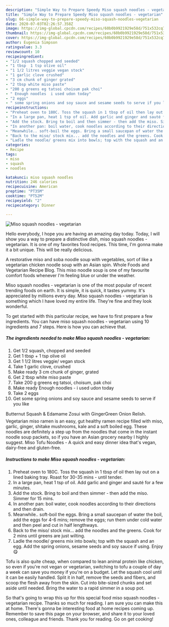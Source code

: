 ```yaml
---
description: "Simple Way to Prepare Speedy Miso squash noodles - vegetarian"
title: "Simple Way to Prepare Speedy Miso squash noodles - vegetarian"
slug: 66-simple-way-to-prepare-speedy-miso-squash-noodles-vegetarian
date: 2020-07-03T02:26:57.358Z
image: https://img-global.cpcdn.com/recipes/60b0b9921929e58d/751x532cq70/miso-squash-noodles-vegetarian-recipe-main-photo.jpg
thumbnail: https://img-global.cpcdn.com/recipes/60b0b9921929e58d/751x532cq70/miso-squash-noodles-vegetarian-recipe-main-photo.jpg
cover: https://img-global.cpcdn.com/recipes/60b0b9921929e58d/751x532cq70/miso-squash-noodles-vegetarian-recipe-main-photo.jpg
author: Eugenia Simpson
ratingvalue: 3.3
reviewcount: 10
recipeingredient:
- "1/2 squash chopped and seeded"
- "1 tbsp  1 tsp olive oil"
- "1 1/2 litres veggie vegan stock"
- "1 garlic clove crushed"
- "3 cm chunk of ginger grated"
- "2 tbsp white miso paste"
- "200 g greens eg tatsoi choisum pak choi"
- " Enough noodles  i used udon today"
- "2 eggs"
- " some spring onions and soy sauce and sesame seeds to serve if you like"
recipeinstructions:
- "Preheat oven to 180C. Toss the squash in 1 tbsp of oil then lay out on a lined baking tray. Roast for 30-35 mins - until tender."
- "In a large pan, heat 1 tsp of oil. Add garlic and ginger and sauté for a few minutes."
- "Add the stock. Bring to boil and then simmer - then add the miso. Simmer for 15 mins."
- "In another pan: boil water, cook noodles according to their directions and then drain."
- "Meanwhile.. soft-boil the eggs. Bring a small saucepan of water the boil, add the eggs for 4-6 mins; remove the eggs; run them under cold water and then peel and cut in half lengthways."
- "Back to the miso/ stock mix... add the noodles and the greens. Cook for 2 mins until greens are just wilting."
- "Ladle the noodle/ greens mix into bowls; top with the squash and an egg. Add the spring onions, sesame seeds and soy sauce if using. Enjoy 😋"
categories:
- Recipe
tags:
- miso
- squash
- noodles

katakunci: miso squash noodles 
nutrition: 246 calories
recipecuisine: American
preptime: "PT35M"
cooktime: "PT52M"
recipeyield: "2"
recipecategory: Dinner

---
```



![Miso squash noodles - vegetarian](https://img-global.cpcdn.com/recipes/60b0b9921929e58d/751x532cq70/miso-squash-noodles-vegetarian-recipe-main-photo.jpg)

Hello everybody, I hope you are having an amazing day today. Today, I will show you a way to prepare a distinctive dish, miso squash noodles - vegetarian. It is one of my favorites food recipes. This time, I'm gonna make it a bit unique. This will be really delicious.

A restorative miso and soba noodle soup with vegetables, sort of like a vegetarian chicken noodle soup with an Asian spin. Whole Foods and Vegetarian Recipe Blog. This miso noodle soup is one of my favourite comfort foods whenever I&#39;m feeling blue or under the weather.

Miso squash noodles - vegetarian is one of the most popular of recent trending foods on earth. It is simple, it is quick, it tastes yummy. It's appreciated by millions every day. Miso squash noodles - vegetarian is something which I have loved my entire life. They're fine and they look wonderful.


To get started with this particular recipe, we have to first prepare a few ingredients. You can have miso squash noodles - vegetarian using 10 ingredients and 7 steps. Here is how you can achieve that.

<!--inarticleads1-->

##### The ingredients needed to make Miso squash noodles - vegetarian:

1. Get 1/2 squash, chopped and seeded
1. Get 1 tbsp + 1 tsp olive oil
1. Get 1 1/2 litres veggie/ vegan stock
1. Take 1 garlic clove, crushed
1. Make ready 3 cm chunk of ginger, grated
1. Get 2 tbsp white miso paste
1. Take 200 g greens eg tatsoi, choisum, pak choi
1. Make ready  Enough noodles - i used udon today
1. Take 2 eggs
1. Get  some spring onions and soy sauce and sesame seeds to serve if you like


Butternut Squash &amp; Edamame Zosui with GingerGreen Onion Relish. Vegetarian miso ramen is an easy, gut healthy ramen recipe filled with miso, garlic, ginger, shitake mushrooms, kale and a soft boiled egg. These noodles are definitely a step up from the noodles that come in the instant noodle soup packets, so if you have an Asian grocery nearby I highly suggest. Miso Tofu Noodles - A quick and easy dinner idea that&#39;s vegan, dairy-free and gluten-free. 

<!--inarticleads2-->

##### Instructions to make Miso squash noodles - vegetarian:

1. Preheat oven to 180C. Toss the squash in 1 tbsp of oil then lay out on a lined baking tray. Roast for 30-35 mins - until tender.
1. In a large pan, heat 1 tsp of oil. Add garlic and ginger and sauté for a few minutes.
1. Add the stock. Bring to boil and then simmer - then add the miso. Simmer for 15 mins.
1. In another pan: boil water, cook noodles according to their directions and then drain.
1. Meanwhile.. soft-boil the eggs. Bring a small saucepan of water the boil, add the eggs for 4-6 mins; remove the eggs; run them under cold water and then peel and cut in half lengthways.
1. Back to the miso/ stock mix... add the noodles and the greens. Cook for 2 mins until greens are just wilting.
1. Ladle the noodle/ greens mix into bowls; top with the squash and an egg. Add the spring onions, sesame seeds and soy sauce if using. Enjoy 😋


Tofu is also quite cheap, when compared to lean animal protein like chicken, so even if you&#39;re not vegan or vegetarian, switching to tofu a couple of day a week can save you money if you&#39;re on a budget. Let the squash cool until it can be easily handled. Split it in half, remove the seeds and fibers, and scoop the flesh away from the skin. Cut into bite-sized chunks and set aside until needed. Bring the water to a rapid simmer in a soup pot. 

So that's going to wrap this up for this special food miso squash noodles - vegetarian recipe. Thanks so much for reading. I am sure you can make this at home. There's gonna be interesting food at home recipes coming up. Remember to save this page on your browser, and share it to your loved ones, colleague and friends. Thank you for reading. Go on get cooking!
